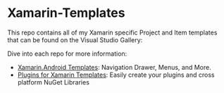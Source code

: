 Xamarin-Templates
=================

This repo contains all of my Xamarin specific Project and Item templates that can be found on the Visual Studio Gallery:

Dive into each repo for more information:

* [Xamarin.Android Templates](https://github.com/jamesmontemagno/Xamarin-Templates/tree/master/Xamarin.Android-Templates): Navigation Drawer, Menus, and More.
* [Plugins for Xamarin Templates](https://github.com/jamesmontemagno/Xamarin-Templates/tree/master/Templates): Easily create your plugins and cross platform NuGet Libraries
